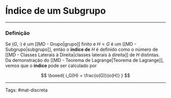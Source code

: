 # Índice de um Subgrupo

---

### Definição

Se $(G,\cdot)$ é um [[MD - Grupo|grupo]] finito e $H<G$ é um [[MD - Subgrupo|subgrupo]], então o **índice de** $H$ é definido como o número de [[MD - Classes Laterais à Direita|classes laterais à direita]] de $H$ distintas. Da demonstração do [[MD - Teorema de Lagrange|Teorema de Lagrange]], vemos que o **índice** pode ser calculado por

$$
\boxed{
i_G(H) = \frac{o(G)}{o(H)}
}
$$



---

Tags: #mat-discreta 